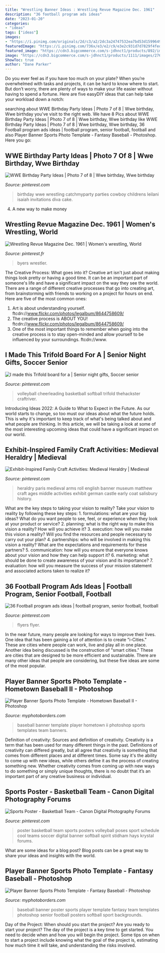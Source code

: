 ```yaml
---
title: "Wrestling Banner Ideas : Wrestling Revue Magazine Dec. 1961"
description: "36 football program ads ideas"
date: "2023-01-20"
categories:
- "ideas"
tags: ["ideas"]
images:
- "https://i.pinimg.com/originals/2d/c3/a2/2dc3a24747532ea7bd53d1599649b2a3.jpg"
featuredImage: "https://i.pinimg.com/736x/e3/e2/c9/e3e2c931d7d7829f4fedcdedc0624270.jpg"
featured_image: "https://cdn3.bigcommerce.com/s-jdhnct1/products/892/images/2247/hometown_baseball_II_48x72_banner__93826.1490651034.500.625.jpg?c=2"
image: "https://cdn3.bigcommerce.com/s-jdhnct1/products/1111/images/2763/fantasy_baseball_48x72_banner__66870.1508855149.500.625.jpg?c=2"
ShowToc: true
author: "Dane Parker"
---
```



Do you ever feel as if you have too much on your plate? When you’re overwhelmed with tasks and projects, it can be hard to know where to start. But don’t worry, there are plenty of ways to make your life easier without having to spend a fortune. Here are five easyDIY ideas that can help take your workload down a notch: 

	

		
searching about WWE Birthday Party Ideas | Photo 7 of 8 | Wwe birthday, Wwe birthday you've visit to the right web. We have 8 Pics about WWE Birthday Party Ideas | Photo 7 of 8 | Wwe birthday, Wwe birthday like WWE Birthday Party Ideas | Photo 7 of 8 | Wwe birthday, Wwe birthday, 36 Football program ads ideas | football program, senior football, football and also Player Banner Sports Photo Template - Fantasy Baseball - Photoshop. Here you go:
		
    
## WWE Birthday Party Ideas | Photo 7 Of 8 | Wwe Birthday, Wwe Birthday

<img loading=lazy src="https://i.pinimg.com/736x/5c/b1/d3/5cb1d38d33b1d9dccfcc1289574a281e--wwe-birthday-party-ideas-wwe-party.jpg" onerror="this.onerror=null;this.src='https://tse2.mm.bing.net/th?id=OIP.zODf3LdiKQiDsYfc_FBYDAHaJ4&amp;pid=15.1';" alt="WWE Birthday Party Ideas | Photo 7 of 8 | Wwe birthday, Wwe birthday">

_Source: pinterest.com_

>birthday wwe wrestling catchmyparty parties cowboy childrens leilani isaiah invitations diva cake. 

	

4. A new way to make money 

    
## Wrestling Revue Magazine Dec. 1961 | Women&#039;s Wrestling, World

<img loading=lazy src="https://i.pinimg.com/736x/1a/75/82/1a758235be1b7cc5c4ceb986a8994dc6.jpg" onerror="this.onerror=null;this.src='https://tse4.mm.bing.net/th?id=OIP.zN4ZTHZxToLl4rVezh5D9gHaJf&amp;pid=15.1';" alt="Wrestling Revue Magazine Dec. 1961 | Women&#039;s wrestling, World">

_Source: pinterest.fr_

>byers wrestler. 

	

The Creative Process: What goes into it?
Creative art isn't just about making things look pretty or having a good time. It can be an important part of someone's life and have a significant impact on the way they see the world. There are a range of different creative processes that go into creating art, from brainstorming with friends to working on a project for hours on end. Here are five of the most common ones: 
1) Art is about understanding yourself. ftcdn://www.flickr.com/photos/legalbum/8644758609/
2) The creative process is ABOUT YOU! ftcdn://www.flickr.com/photos/legalbum/8644758609/
3) One of the most important things to remember when going into the creative process is to stay open-minded and allow yourself to be influenced by your surroundings. ftcdn://www.

    
## I Made This Trifold Board For A | Senior Night Gifts, Soccer Senior

<img loading=lazy src="https://i.pinimg.com/736x/e3/e2/c9/e3e2c931d7d7829f4fedcdedc0624270.jpg" onerror="this.onerror=null;this.src='https://tse4.mm.bing.net/th?id=OIP.AqTRaGXmdV5djG8VU5J0KgAAAA&amp;pid=15.1';" alt="I made this Trifold board for a | Senior night gifts, Soccer senior">

_Source: pinterest.com_

>volleyball cheerleading basketball softball trifold thehackster craftriver. 

	

Introducing Ideas 2022: A Guide to What to Expect in the Future. As our world starts to change, so too must our ideas about what the future holds. This is why it's important to keep track of what's being talked about and what people are thinking. In this article, we will be taking a look at some of the most interesting upcoming ideas that could have a significant impact on our world.

    
## Exhibit-Inspired Family Craft Activities: Medieval Heraldry | Medieval

<img loading=lazy src="https://i.pinimg.com/originals/d9/f7/45/d9f74561aec7f849b6206ccdcace1e16.jpg" onerror="this.onerror=null;this.src='https://tse3.mm.bing.net/th?id=OIP.ENzytvYG8FRBdB5Y5OYVBQHaLm&amp;pid=15.1';" alt="Exhibit-Inspired Family Craft Activities: Medieval Heraldry | Medieval">

_Source: pinterest.com_

>heraldry paris medieval arms roll english banner museum matthew craft ages middle activities exhibit german castle early coat salisbury history. 

	

What are the key steps to taking your vision to reality?
Take your vision to reality by following these key steps: 1. formulations: what are your big ideas? What do you want people to see, feel, or experience when they look at your product or service? 2. planning: what is the right way to make this vision a reality? How will you achieve it? 3. execution: how will you make this vision a reality? Will you find the resources and people necessary to carry out your plan? 4. partnerships: who will be involved in making this vision a reality? What are the expectations and requirements for these partners? 5. communication: how will you ensure that everyone knows about your vision and how they can help support it? 6. marketing: what should be done to create awareness of your vision and its importance? 7. evaluation: how will you measure the success of your mission statement and associated actions taken to realize it?

    
## 36 Football Program Ads Ideas | Football Program, Senior Football, Football

<img loading=lazy src="https://i.pinimg.com/474x/85/3d/7a/853d7abc200d17e2cdf61d9159829b92--sport-posters-football-posters.jpg" onerror="this.onerror=null;this.src='https://tse2.mm.bing.net/th?id=OIP.Esues2_NVNHTiZBFs9H_CgAAAA&amp;pid=15.1';" alt="36 Football program ads ideas | football program, senior football, football">

_Source: pinterest.com_

>flyers flyer. 

	

In the near future, many people are looking for ways to improve their lives. One idea that has been gaining a lot of attention is to create "i-Cities." These are cities where people can work, live and play all in one place. Another idea being discussed is the construction of "smart cities." These are cities that are designed to be more efficient and sustainable. There are many other ideas that people are considering, but these five ideas are some of the most popular.

    
## Player Banner Sports Photo Template - Hometown Baseball II - Photoshop

<img loading=lazy src="https://cdn3.bigcommerce.com/s-jdhnct1/products/892/images/2247/hometown_baseball_II_48x72_banner__93826.1490651034.500.625.jpg?c=2" onerror="this.onerror=null;this.src='https://tse4.mm.bing.net/th?id=OIP.k05E2iCbEfUR4ulSaad12AAAAA&amp;pid=15.1';" alt="Player Banner Sports Photo Template - Hometown Baseball II - Photoshop">

_Source: myphotoborders.com_

>baseball banner template player hometown ii photoshop sports templates team banners. 

	

Definition of creativity: Sources and definition of creativity.
Creativity is a term that has been used for many different things in the past. Definitions of creativity can differed greatly, but all agree that creativity is something that comes from different places and at different times. Some say it's the ability to come up with new ideas, while others define it as the process of creating something new. Whether creativity comes from coming up with new ways to do something or simply unique thoughts, there is no doubt that it’s an important part of any creative business or individual.

    
## Sports Poster - Basketball Team - Canon Digital Photography Forums

<img loading=lazy src="https://i.pinimg.com/originals/2d/c3/a2/2dc3a24747532ea7bd53d1599649b2a3.jpg" onerror="this.onerror=null;this.src='https://tse2.mm.bing.net/th?id=OIP.ePw7hpZucKH-lU1eukd-gAHaE7&amp;pid=15.1';" alt="Sports Poster - Basketball Team - Canon Digital Photography Forums">

_Source: pinterest.com_

>poster basketball team sports posters volleyball poses sport schedule cool teams soccer digital banner softball spirit stidham hays krystal forums. 

	

What are some ideas for a blog post?
Blog posts can be a great way to share your ideas and insights with the world.

    
## Player Banner Sports Photo Template - Fantasy Baseball - Photoshop

<img loading=lazy src="https://cdn3.bigcommerce.com/s-jdhnct1/products/1111/images/2763/fantasy_baseball_48x72_banner__66870.1508855149.500.625.jpg?c=2" onerror="this.onerror=null;this.src='https://tse4.mm.bing.net/th?id=OIP.qzvYOrMoZd5vypCaYYstTgAAAA&amp;pid=15.1';" alt="Player Banner Sports Photo Template - Fantasy Baseball - Photoshop">

_Source: myphotoborders.com_

>baseball banner poster sports player template fantasy team templates photoshop senior football posters softball sport backgrounds. 

	

Day of the Project: When should you start the project?
Are you ready to start your project? The day of the project is a key time to get started. You need to decide when and how you will begin the project. Some tips on when to start a project include knowing what the goal of the project is, estimating how much time it will take, and understanding the risks involved.

